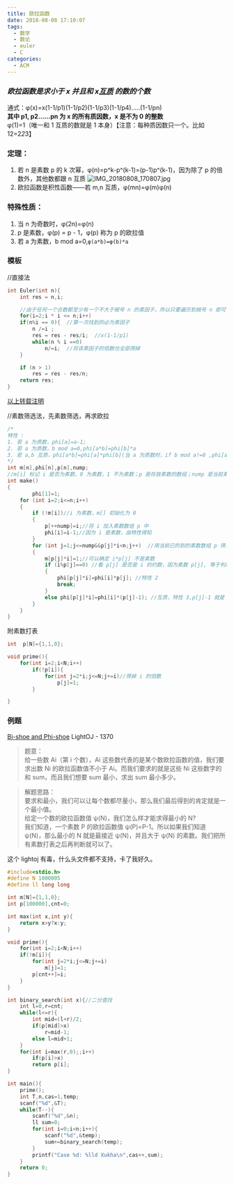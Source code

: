 ```yaml
---
title: 欧拉函数
date: 2018-08-08 17:10:07
tags:
  - 数学
  - 数论
  - euler
  - C
categories:
  - ACM
---
```


### **_欧拉函数是求小于 x 并且和 x[互质](https://baike.baidu.com/item/%E4%BA%92%E8%B4%A8/577412?fr=aladdin) 的数的个数_**

通式：φ(x)=x(1-1/p1)(1-1/p2)(1-1/p3)(1-1/p4)…..(1-1/pn)  
**其中 p1, p2……pn 为 x 的所有质因数，x 是不为 0 的整数**  
φ(1)=1（唯一和 1 互质的数就是 1 本身）【注意：每种质因数只一个。比如 12=2*2*3】

### 定理：

1. 若 n 是素数 p 的 k 次幂，φ(n)=p^k-p^(k-1)=(p-1)p^(k-1)，因为除了 p 的倍数外，其他数都跟 n 互质 ![IMG_20180808_170807.jpg](https://i.loli.net/2018/08/08/5b6ab31239225.jpg)
2. 欧拉函数是积性函数——若 m,n 互质，φ(mn)=φ(m)φ(n)

### 特殊性质：

1. 当 n 为奇数时，φ(2n)=φ(n)
2. p 是素数，φ(p) = p - 1，φ(p) 称为 p 的欧拉值
3. 若 a 为素数，b mod a=0,`φ(a*b)=φ(b)*a`

<!--more-->

### 模板

//直接法

```cpp
int Euler(int n){
	int res = n,i;

 	//由于任何一个合数都至少有一个不大于根号 n 的素因子，所以只要遍历到根号 n 即可
	for(i=2;i * i <= n;i++)
	if(n%i == 0){  //第一次找到的必为素因子
		n /=i ;
		res = res - res/i;	//x(1-1/p1)
		while(n % i ==0)
			n/=i;  //将该素因子的倍数也全部筛掉
	}

	if (n > 1)
        res = res - res/n;
   	return res;
}
```

[以上转载注明](https://blog.csdn.net/wangjian8006/article/details/7833319)

//素数筛选法，先素数筛选，再求欧拉

```c
/*
特性 :
1. 若 a 为质数，phi[a]=a-1;
2. 若 a 为质数，b mod a=0,phi[a*b]=phi[b]*a
3. 若 a,b 互质，phi[a*b]=phi[a]*phi[b](当 a 为质数时，if b mod a!=0 ,phi[a*b]=phi[a]*phi[b])
*/
int m[n],phi[n],p[n],nump;
//m[i] 标记 i 是否为素数，0 为素数，1 不为素数；p 是存放素数的数组；nump 是当前素数个数；phi[i] 为欧拉函数
int make()
{
        phi[1]=1;
    for (int i=2;i<=n;i++)
    {
        if (!m[i])//i 为素数，m[] 初始化为 0
        {
            p[++nump]=i;//将 i 加入素数数组 p 中
            phi[i]=i-1;//因为 i 是素数，由特性得知
        }
        for (int j=1;j<=nump&&p[j]*i<n;j++)  //用当前已的到的素数数组 p 筛，筛去 p[j]*i
        {
            m[p[j]*i]=1;//可以确定 i*p[j] 不是素数
            if (i%p[j]==0) //看 p[j] 是否是 i 的约数，因为素数 p[j], 等于判断 i 和 p[j] 是否互质
            {
                phi[p[j]*i]=phi[i]*p[j]; //特性 2
                break;
            }
            else phi[p[j]*i]=phi[i]*(p[j]-1); //互质，特性 3,p[j]-1 就是 phi[p[j]]
        }
    }
}
```

附素数打表

```c
int  p[N]={1,1,0};

void prime(){
	for(int i=2;i<N;i++)
		if(!p[i]){
			for(int j=2*i;j<=N;j+=i)//筛掉 i 的倍数
				p[j]=1;
		}

}
```

### 例题

[Bi-shoe and Phi-shoe](https://vjudge.net/contest/238979#problem/A) LightOJ - 1370

> 题意：  
> 给一些数 Ai（第 i 个数），Ai 这些数代表的是某个数欧拉函数的值，我们要求出数 Ni 的欧拉函数值不小于 Ai。而我们要求的就是这些 Ni 这些数字的和 sum，而且我们想要 sum 最小，求出 sum 最小多少。

> 解题思路：  
> 要求和最小，我们可以让每个数都尽量小，那么我们最后得到的肯定就是一个最小值。  
> 给定一个数的欧拉函数值 ψ(N)，我们怎么样才能求得最小的 N?  
> 我们知道，一个素数 P 的欧拉函数值 ψ(P)=P-1。所以如果我们知道 ψ(N)，那么最小的 N 就是最接近 ψ(N)，并且大于 ψ(N) 的素数。我们把所有素数打表之后再判断就可以了。

这个 lightoj 有毒，什么头文件都不支持，卡了我好久。

```c
#include<stdio.h>
#define N 1000005
#define ll long long

int m[N]={1,1,0};
int p[100000],cnt=0;

int max(int x,int y){
    return x>y?x:y;
}

void prime(){
    for(int i=2;i<N;i++)
    if(!m[i]){
        for(int j=2*i;j<=N;j+=i)
            m[j]=1;
        p[cnt++]=i;
    }
}

int binary_search(int x){//二分查找
    int l=0,r=cnt;
    while(l<=r){
        int mid=(l+r)/2;
        if(p[mid]>x)
            r=mid-1;
        else l=mid+1;
    }
    for(int i=max(r,0);;i++)
        if(p[i]>x)
        return p[i];
}

int main(){
    prime();
    int T,n,cas=1,temp;
    scanf("%d",&T);
    while(T--){
        scanf("%d",&n);
        ll sum=0;
        for(int i=0;i<n;i++){
            scanf("%d",&temp);
            sum+=binary_search(temp);
        }
        printf("Case %d: %lld Xukha\n",cas++,sum);
    }
	return 0;
}

```
